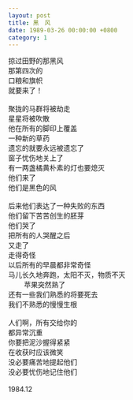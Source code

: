 ```yaml
---
layout: post
title: 黑　风
date: 1989-03-26 00:00:00 +0800
category: 1
---
```


掠过田野的那黑风<br>
那第四次的<br>
口粮和旗帜<br>
就要来了！<br>
<br>
聚拢的马群将被劫走<br>
星星将被吹散<br>
他在所有的脚印上覆盖<br>
一种新的草药<br>
遗忘的就要永远被遗忘了<br>
窗子忧伤地关上了<br>
有一两盏橘黄朴素的灯也要熄灭<br>
他们来了<br>
他们是黑色的风<br>
<br>
后来他们表达了一种失败的东西<br>
他们留下苦苦创生的胚芽<br>
他们哭了<br>
把所有的人哭醒之后<br>
又走了<br>
走得奇怪<br>
以后所有的早晨都非常奇怪<br>
马儿长久地奔跑，太阳不灭，物质不灭<br>
　　 苹果突然熟了<br>
还有一些我们熟悉的将要死去<br>
我们不熟悉的慢慢生根<br>
<br>
人们啊，所有交给你的<br>
都异常沉重<br>
你要把泥沙握得紧紧<br>
在收获时应该微笑<br>
没必要痛苦地提起他们<br>
没必要忧伤地记住他们<br>
<br>
1984.12